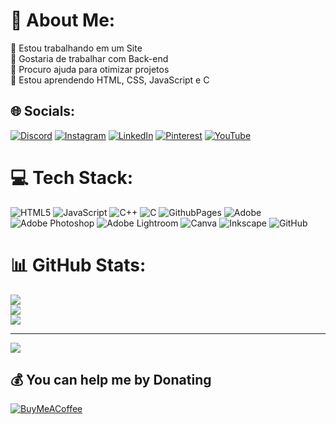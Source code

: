 # 💫 About Me:
🔭 Estou trabalhando em um Site<br>👯 Gostaria de trabalhar com Back-end<br>🤝 Procuro ajuda para otimizar projetos<br>🌱 Estou aprendendo HTML, CSS, JavaScript e C


## 🌐 Socials:
[![Discord](https://img.shields.io/badge/Discord-%237289DA.svg?logo=discord&logoColor=white)](https://discord.gg/kkpaquita) [![Instagram](https://img.shields.io/badge/Instagram-%23E4405F.svg?logo=Instagram&logoColor=white)](https://instagram.com/isasdelga) [![LinkedIn](https://img.shields.io/badge/LinkedIn-%230077B5.svg?logo=linkedin&logoColor=white)](https://linkedin.com/in/Isabela-Santiago) [![Pinterest](https://img.shields.io/badge/Pinterest-%23E60023.svg?logo=Pinterest&logoColor=white)](https://pinterest.com/isadelgga) [![YouTube](https://img.shields.io/badge/YouTube-%23FF0000.svg?logo=YouTube&logoColor=white)](https://youtube.com/@isabelasantiago9787) 

# 💻 Tech Stack:
![HTML5](https://img.shields.io/badge/html5-%23E34F26.svg?style=for-the-badge&logo=html5&logoColor=white) ![JavaScript](https://img.shields.io/badge/javascript-%23323330.svg?style=for-the-badge&logo=javascript&logoColor=%23F7DF1E) ![C++](https://img.shields.io/badge/c++-%2300599C.svg?style=for-the-badge&logo=c%2B%2B&logoColor=white) ![C](https://img.shields.io/badge/c-%2300599C.svg?style=for-the-badge&logo=c&logoColor=white) ![GithubPages](https://img.shields.io/badge/github%20pages-121013?style=for-the-badge&logo=github&logoColor=white) ![Adobe](https://img.shields.io/badge/adobe-%23FF0000.svg?style=for-the-badge&logo=adobe&logoColor=white) ![Adobe Photoshop](https://img.shields.io/badge/adobe%20photoshop-%2331A8FF.svg?style=for-the-badge&logo=adobe%20photoshop&logoColor=white) ![Adobe Lightroom](https://img.shields.io/badge/Adobe%20Lightroom-31A8FF.svg?style=for-the-badge&logo=Adobe%20Lightroom&logoColor=white) ![Canva](https://img.shields.io/badge/Canva-%2300C4CC.svg?style=for-the-badge&logo=Canva&logoColor=white) ![Inkscape](https://img.shields.io/badge/Inkscape-e0e0e0?style=for-the-badge&logo=inkscape&logoColor=080A13) ![GitHub](https://img.shields.io/badge/github-%23121011.svg?style=for-the-badge&logo=github&logoColor=white)
# 📊 GitHub Stats:
![](https://github-readme-stats.vercel.app/api?username=isasantt&theme=jolly&hide_border=true&include_all_commits=false&count_private=false)<br/>
![](https://github-readme-streak-stats.herokuapp.com/?user=isasantt&theme=jolly&hide_border=true)<br/>
![](https://github-readme-stats.vercel.app/api/top-langs/?username=isasantt&theme=jolly&hide_border=true&include_all_commits=false&count_private=false&layout=compact)

---
[![](https://visitcount.itsvg.in/api?id=isasantt&icon=2&color=11)](https://visitcount.itsvg.in)

  ## 💰 You can help me by Donating
  [![BuyMeACoffee](https://img.shields.io/badge/Buy%20Me%20a%20Coffee-ffdd00?style=for-the-badge&logo=buy-me-a-coffee&logoColor=black)](https://buymeacoffee.com/Isabela-Santiago) 

  
<!-- Proudly created with GPRM ( https://gprm.itsvg.in ) -->